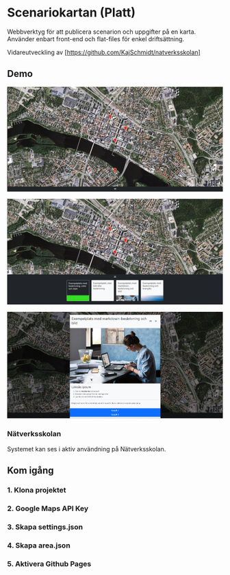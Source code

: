 # Scenariokartan (Platt)

Webbverktyg för att publicera scenarion och uppgifter på en karta. Använder enbart front-end och flat-files för enkel driftsättning.

Vidareutveckling av [https://github.com/KajSchmidt/natverksskolan]

## Demo

![Exempel 1](/examples/images/example1.png)

![Exempel 2](/examples/images/example2.png)

![Exempel 3](/examples/images/example3.png)

### Nätverksskolan

Systemet kan ses i aktiv användning på Nätverksskolan.

## Kom igång

### 1. Klona projektet

### 2. Google Maps API Key

### 3. Skapa settings.json

### 4. Skapa area.json

### 5. Aktivera Github Pages